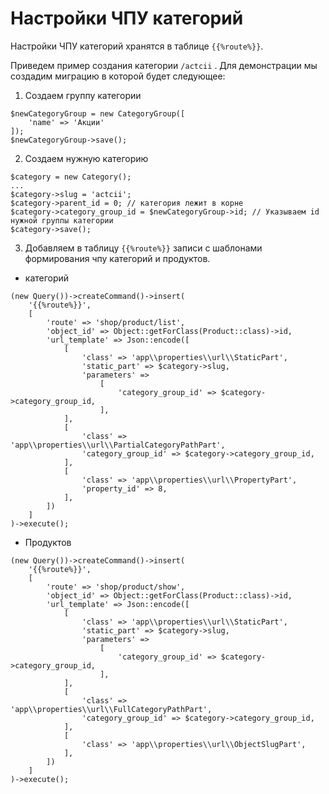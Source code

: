 # Настройки ЧПУ категорий
Настройки ЧПУ категорий хранятся в таблице `{{%route%}}`.

Приведем пример создания категории `/actcii` . Для демонстрации мы создадим миграцию в которой будет следующее:


1) Создаем группу категории
```
$newCategoryGroup = new CategoryGroup([
    'name' => 'Акции'
]);
$newCategoryGroup->save();
```

2) Создаем нужную категорию

```
$category = new Category();
...
$category->slug = 'actcii';
$category->parent_id = 0; // категория лежит в корне
$category->category_group_id = $newCategoryGroup->id; // Указываем id нужной группы категории
$category->save();
```

3) Добавляем в таблицу `{{%route%}}` записи с шаблонами формирования чпу категорий и продуктов.
- категорий
```
(new Query())->createCommand()->insert(
    '{{%route%}}',
    [
        'route' => 'shop/product/list',
        'object_id' => Object::getForClass(Product::class)->id,
        'url_template' => Json::encode([
            [
                'class' => 'app\\properties\\url\\StaticPart',
                'static_part' => $category->slug,
                'parameters' =>
                    [
                        'category_group_id' => $category->category_group_id,
                    ],
            ],
            [
                'class' => 'app\\properties\\url\\PartialCategoryPathPart',
                'category_group_id' => $category->category_group_id,
            ],
            [
                'class' => 'app\\properties\\url\\PropertyPart',
                'property_id' => 8,
            ],
        ])
    ]
)->execute();
```
- Продуктов
```
(new Query())->createCommand()->insert(
    '{{%route%}}',
    [
        'route' => 'shop/product/show',
        'object_id' => Object::getForClass(Product::class)->id,
        'url_template' => Json::encode([
            [
                'class' => 'app\\properties\\url\\StaticPart',
                'static_part' => $category->slug,
                'parameters' =>
                    [
                        'category_group_id' => $category->category_group_id,
                    ],
            ],
            [
                'class' => 'app\\properties\\url\\FullCategoryPathPart',
                'category_group_id' => $category->category_group_id,
            ],
            [
                'class' => 'app\\properties\\url\\ObjectSlugPart',
            ],
        ])
    ]
)->execute();

```
